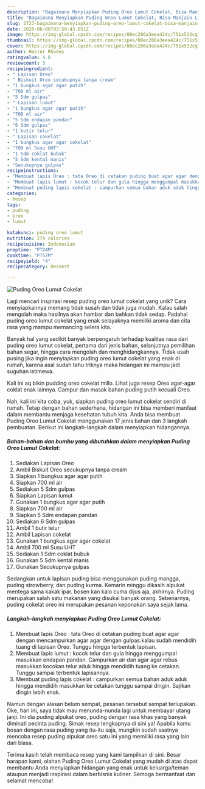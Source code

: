 ```yaml
---
description: "Bagaimana Menyiapkan Puding Oreo Lumut Cokelat, Bisa Manjain Lidah"
title: "Bagaimana Menyiapkan Puding Oreo Lumut Cokelat, Bisa Manjain Lidah"
slug: 2727-bagaimana-menyiapkan-puding-oreo-lumut-cokelat-bisa-manjain-lidah
date: 2020-06-06T03:59:43.051Z
image: https://img-global.cpcdn.com/recipes/08ec286a3eea424c/751x532cq70/puding-oreo-lumut-cokelat-foto-resep-utama.jpg
thumbnail: https://img-global.cpcdn.com/recipes/08ec286a3eea424c/751x532cq70/puding-oreo-lumut-cokelat-foto-resep-utama.jpg
cover: https://img-global.cpcdn.com/recipes/08ec286a3eea424c/751x532cq70/puding-oreo-lumut-cokelat-foto-resep-utama.jpg
author: Hester Rhodes
ratingvalue: 4.8
reviewcount: 3
recipeingredient:
- " Lapisan Oreo"
- " Biskuit Oreo secukupnya tanpa cream"
- "1 bungkus agar agar putih"
- "700 ml air"
- "5 Sdm gulpas"
- " Lapisan lumut"
- "1 bungkus agar agar putih"
- "700 ml air"
- "5 Sdm endapan pandan"
- "6 Sdm gulpas"
- "1 butir telur"
- " Lapisan cokelat"
- "1 bungkus agar agar cokelat"
- "700 ml Susu UHT"
- "1 Sdm coklat bubuk"
- "5 Sdm kental manis"
- "Secukupnya gulpas"
recipeinstructions:
- "Membuat lapis Oreo : tata Oreo di cetakan puding buat agar agar dengan mencampurkan agar agar dengan gulpas.kalau sudah mendidih tuang di lapisan Oreo. Tunggu hingga terbentuk lapisan."
- "Membuat lapis lumut : kocok telur dan gula hingga menggumpal masukkan endapan pandan. Campurkan air dan agar agar rebus masukkan kocokan telur aduk hingga mendidih tuang ke cetakan. Tunggu sampai terbentuk lapisannya."
- "Membuat puding lapis cokelat : campurkan semua bahan aduk aduk hingga mendidih masukkan ke cetakan tunggu sampai dingin. Sajikan dingin lebih enak."
categories:
- Resep
tags:
- puding
- oreo
- lumut

katakunci: puding oreo lumut 
nutrition: 274 calories
recipecuisine: Indonesian
preptime: "PT24M"
cooktime: "PT57M"
recipeyield: "4"
recipecategory: Dessert

---
```



![Puding Oreo Lumut Cokelat](https://img-global.cpcdn.com/recipes/08ec286a3eea424c/751x532cq70/puding-oreo-lumut-cokelat-foto-resep-utama.jpg)

Lagi mencari inspirasi resep puding oreo lumut cokelat yang unik? Cara menyiapkannya memang tidak susah dan tidak juga mudah. Kalau salah mengolah maka hasilnya akan hambar dan bahkan tidak sedap. Padahal puding oreo lumut cokelat yang enak selayaknya memiliki aroma dan cita rasa yang mampu memancing selera kita.

Banyak hal yang sedikit banyak berpengaruh terhadap kualitas rasa dari puding oreo lumut cokelat, pertama dari jenis bahan, selanjutnya pemilihan bahan segar, hingga cara mengolah dan menghidangkannya. Tidak usah pusing jika ingin menyiapkan puding oreo lumut cokelat yang enak di rumah, karena asal sudah tahu triknya maka hidangan ini mampu jadi suguhan istimewa.

Kali ini aq bikin pudding oreo cokelat millo. Lihat juga resep Oreo agar-agar coklat enak lainnya. Campur dan masak bahan puding putih kecuali Oreo.


Nah, kali ini kita coba, yuk, siapkan puding oreo lumut cokelat sendiri di rumah. Tetap dengan bahan sederhana, hidangan ini bisa memberi manfaat dalam membantu menjaga kesehatan tubuh kita. Anda bisa membuat Puding Oreo Lumut Cokelat menggunakan 17 jenis bahan dan 3 langkah pembuatan. Berikut ini langkah-langkah dalam menyiapkan hidangannya.

<!--inarticleads1-->

##### Bahan-bahan dan bumbu yang dibutuhkan dalam menyiapkan Puding Oreo Lumut Cokelat:

1. Sediakan  Lapisan Oreo
1. Ambil  Biskuit Oreo secukupnya tanpa cream
1. Siapkan 1 bungkus agar agar putih
1. Siapkan 700 ml air
1. Sediakan 5 Sdm gulpas
1. Siapkan  Lapisan lumut
1. Gunakan 1 bungkus agar agar putih
1. Siapkan 700 ml air
1. Siapkan 5 Sdm endapan pandan
1. Sediakan 6 Sdm gulpas
1. Ambil 1 butir telur
1. Ambil  Lapisan cokelat
1. Gunakan 1 bungkus agar agar cokelat
1. Ambil 700 ml Susu UHT
1. Sediakan 1 Sdm coklat bubuk
1. Gunakan 5 Sdm kental manis
1. Gunakan Secukupnya gulpas


Sedangkan untuk lapisan puding bisa menggunakan puding mangga, puding strowberry, dan puding kurma. Kemarin minggu dikasih alpukat mentega sama kakak ipar. bosen kan kalo cuma dijus aja, akhirnya. Puding merupakan salah satu makanan yang disukai banyak orang. Sebenarnya, puding cokelat oreo ini merupakan pesanan keponakan saya sejak lama. 

<!--inarticleads2-->

##### Langkah-langkah menyiapkan Puding Oreo Lumut Cokelat:

1. Membuat lapis Oreo : tata Oreo di cetakan puding buat agar agar dengan mencampurkan agar agar dengan gulpas.kalau sudah mendidih tuang di lapisan Oreo. Tunggu hingga terbentuk lapisan.
1. Membuat lapis lumut : kocok telur dan gula hingga menggumpal masukkan endapan pandan. Campurkan air dan agar agar rebus masukkan kocokan telur aduk hingga mendidih tuang ke cetakan. Tunggu sampai terbentuk lapisannya.
1. Membuat puding lapis cokelat : campurkan semua bahan aduk aduk hingga mendidih masukkan ke cetakan tunggu sampai dingin. Sajikan dingin lebih enak.


Namun dengan alasan belum sempat, pesanan tersebut sempat terlupakan. Oke, hari ini, saya tidak mau menunda-nunda lagi untuk membayar utang janji. Ini dia puding alpukat oreo, puding dengan rasa khas yang banyak diminati pecinta puding. Simak resep lengkapnya di sini ya! Apabila kamu bosan dengan rasa puding yang itu-itu saja, mungkin sudah saatnya mencoba resep puding alpukat oreo satu ini yang memiliki rasa yang lain dari biasa. 

Terima kasih telah membaca resep yang kami tampilkan di sini. Besar harapan kami, olahan Puding Oreo Lumut Cokelat yang mudah di atas dapat membantu Anda menyiapkan hidangan yang enak untuk keluarga/teman ataupun menjadi inspirasi dalam berbisnis kuliner. Semoga bermanfaat dan selamat mencoba!
